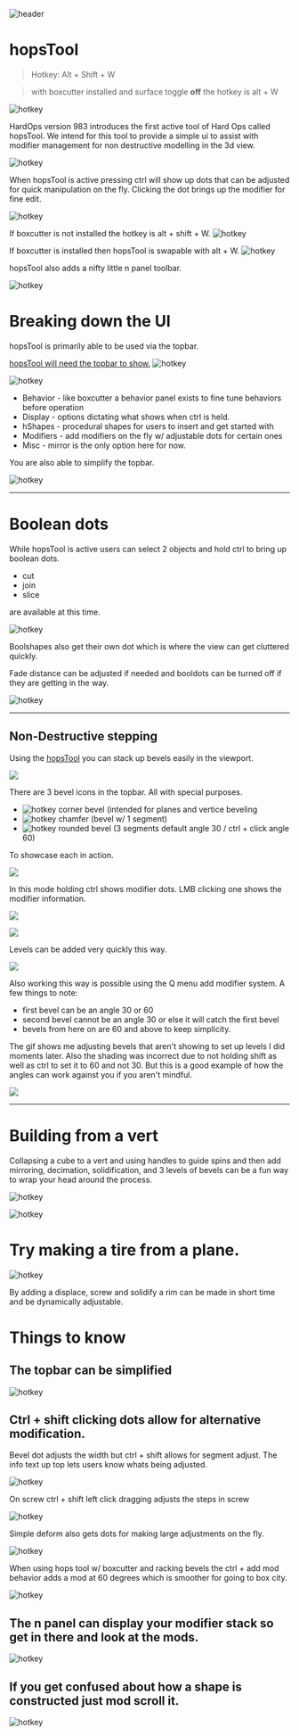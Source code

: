 ![header](img/banner.gif)

# hopsTool

> Hotkey: Alt + Shift + W

> with boxcutter installed and surface toggle **off** the hotkey is alt + W

![hotkey](img/hopstool/h19.png)

HardOps version 983 introduces the first active tool of Hard Ops called hopsTool. We intend for this tool to provide a simple ui to assist with modifier management for non destructive modelling in the 3d view.

![hotkey](img/hopstool/h1_1.gif)

When hopsTool is active pressing ctrl will show up dots that can be adjusted for quick manipulation on the fly. Clicking the dot brings up the modifier for fine edit.

![hotkey](img/hopstool/h7.gif)

If boxcutter is not installed the hotkey is alt + shift + W.
![hotkey](img/hopstool/h1.gif)

If boxcutter is installed then hopsTool is swapable with alt + W.
![hotkey](img/hopstool/h2.gif)

hopsTool also adds a nifty little n panel toolbar.

![hotkey](img/hopstool/h18.png)

# Breaking down the UI

hopsTool is primarily able to be used via the topbar.

[hopsTool will need the topbar to show.](https://twitter.com/mxeon1001/status/1123820309168177154)
![hotkey](img/hopstool/h3.gif)

![hotkey](img/hopstool/h19.png)

- Behavior - like boxcutter a behavior panel exists to fine tune behaviors before operation
- Display - options dictating what shows when ctrl is held.
- hShapes - procedural shapes for users to insert and get started with
- Modifiers - add modifiers on the fly w/ adjustable dots for certain ones
- Misc - mirror is the only option here for now.

You are also able to simplify the topbar.

![hotkey](img/hopstool/h17.gif)

---

# Boolean dots

While hopsTool is active users can select 2 objects and hold ctrl to bring up boolean dots.

- cut
- join
- slice

are available at this time.

![hotkey](img/hopstool/h8.gif)

Boolshapes also get their own dot which is where the view can get cluttered quickly.

Fade distance can be adjusted if needed and booldots can be turned off if they are getting in the way.

![hotkey](img/hopstool/h9.gif)

---

## Non-Destructive stepping

Using the [hopsTool](hopsTool.md) you can stack up bevels easily in the viewport.

![](img/step/l1.png)

There are 3 bevel icons in the topbar. All with special purposes.

- ![hotkey](img/hopstool/BevelCorners.png) corner bevel (intended for planes and vertice beveling
- ![hotkey](img/hopstool/BevelChamfer.png) chamfer (bevel w/ 1 segment)
- ![hotkey](img/hopstool/BevelAll.png) rounded bevel (3 segments default angle 30 / ctrl + click angle 60)

To showcase each in action.

![](img/step/s2s.gif)

In this mode holding ctrl shows modifier dots. LMB clicking one shows the modifier information.

![](img/step/s2.png)

![](img/step/s3s.png)

Levels can be added very quickly this way.

![](img/step/s4s.gif)

Also working this way is possible using the Q menu add modifier system.
A few things to note:

- first bevel can be an angle 30 or 60
- second bevel cannot be an angle 30 or else it will catch the first bevel
- bevels from here on are 60 and above to keep simplicity.

The gif shows me adjusting bevels that aren't showing to set up levels I did moments later. Also the shading was incorrect due to not holding shift as well as ctrl to set it to 60 and not 30. But this is a good example of how the angles can work against you if you aren't mindful.

![](img/step/s5s.gif)

---

# Building from a vert

Collapsing a cube to a vert and using handles to guide spins and then add mirroring, decimation, solidification, and 3 levels of bevels can be a fun way to wrap your head around the process.

![hotkey](img/hopstool/h4.gif)

![hotkey](img/hopstool/h16.gif)

# Try making a tire from a plane.

![hotkey](img/hopstool/h6.gif)

By adding a displace, screw and solidify a rim can be made in short time and be dynamically adjustable.

# Things to know

## The topbar can be simplified
![hotkey](img/hopstool/h5.gif)

## Ctrl + shift clicking dots allow for alternative modification.

Bevel dot adjusts the width but ctrl + shift allows for segment adjust.
The info text up top lets users know whats being adjusted.

![hotkey](img/hopstool/h10.gif)

On screw ctrl + shift left click dragging adjusts the steps in screw

![hotkey](img/hopstool/h11.gif)

Simple deform also gets dots for making large adjustments on the fly.

![hotkey](img/hopstool/h12.gif)

When using hops tool w/ boxcutter and racking bevels the ctrl + add mod behavior adds a mod at 60 degrees which is smoother for going to box city.

![hotkey](img/hopstool/h13.gif)

## The n panel can display your modifier stack so get in there and look at the mods.

![hotkey](img/hopstool/h14.gif)

## If you get confused about how a shape is constructed just mod scroll it.

![hotkey](img/hopstool/h14.gif)
